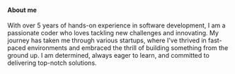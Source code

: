 #### About me
With over 5 years of hands-on experience in software development, I am a passionate coder who loves tackling new challenges and innovating. My journey has taken me through various startups, where I've thrived in fast-paced environments and embraced the thrill of building something from the ground up. I am determined, always eager to learn, and committed to delivering top-notch solutions.


<!---
c-49/c-49 is a ✨ special ✨ repository because its `README.md` (this file) appears on your GitHub profile.
You can click the Preview link to take a look at your changes.
--->
